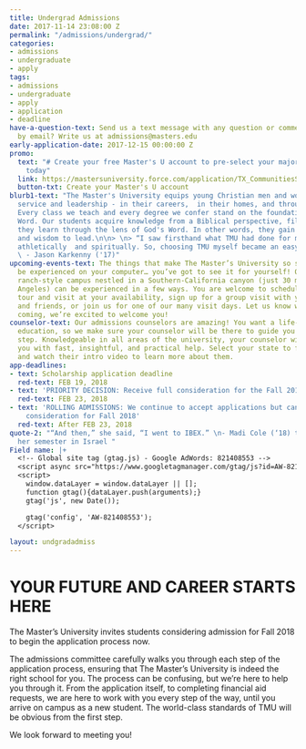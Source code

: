 ```yaml
---
title: Undergrad Admissions
date: 2017-11-14 23:08:00 Z
permalink: "/admissions/undergrad/"
categories:
- admissions
- undergraduate
- apply
tags:
- admissions
- undergraduate
- apply
- application
- deadline
have-a-question-text: Send us a text message with any question or comments. Prefer
  by email? Write us at admissions@masters.edu
early-application-date: 2017-12-15 00:00:00 Z
promo:
  text: "# Create your free Master's U account to pre-select your major and preferences
    today"
  link: https://mastersuniversity.force.com/application/TX_CommunitiesSelfReg?startURL=%2Fapplication%2FTargetX_Portal__PB
  button-txt: Create your Master's U account
blurb1-text: "The Master's University equips young Christian men and women for spiritual
  service and leadership - in their careers,  in their homes, and through their ministries.
  Every class we teach and every degree we confer stand on the foundation of God's
  Word. Our students acquire knowledge from a Biblical perspective, filtering everything
  they learn through the lens of God's Word. In other words, they gain wisdom to serve
  and wisdom to lead.\n\n> \n> “I saw firsthand what TMU had done for my brother academically,
  athletically  and spiritually. So, choosing TMU myself became an easy decision.”
  \ - Jason Karkenny ('17)"
upcoming-events-text: The things that make The Master’s University so special can’t
  be experienced on your computer… you’ve got to see it for yourself! Our beautiful,
  ranch-style campus nestled in a Southern-California canyon (just 30 miles from Los
  Angeles) can be experienced in a few ways. You are welcome to schedule a personal
  tour and visit at your availability, sign up for a group visit with your family
  and friends, or join us for one of our many visit days. Let us know when you are
  coming, we’re excited to welcome you!
counselor-text: Our admissions counselors are amazing! You want a life-changing TMU
  education, so we make sure your counselor will be there to guide you through each
  step. Knowledgeable in all areas of the university, your counselor will provide
  you with fast, insightful, and practical help. Select your state to find your counselor-
  and watch their intro video to learn more about them.
app-deadlines:
- text: Scholarship application deadline
  red-text: FEB 19, 2018
- text: 'PRIORITY DECISION: Receive full consideration for the Fall 2018 semester'
  red-text: FEB 23, 2018
- text: 'ROLLING ADMISSIONS: We continue to accept applications but cannot guarantee
    consideration for Fall 2018'
  red-text: After FEB 23, 2018
quote-2: "“And then,” she said, “I went to IBEX.” \n- Madi Cole (‘18) talks about
  her semester in Israel "
Field name: |+
  <!-- Global site tag (gtag.js) - Google AdWords: 821408553 -->
  <script async src="https://www.googletagmanager.com/gtag/js?id=AW-821408553"></script>
  <script>
    window.dataLayer = window.dataLayer || [];
    function gtag(){dataLayer.push(arguments);}
    gtag('js', new Date());

    gtag('config', 'AW-821408553');
  </script>

layout: undgradadmiss
---
```


# YOUR FUTURE AND CAREER STARTS HERE

The Master’s University invites students considering admission for Fall 2018 to begin the application process now.

The admissions committee carefully walks you through each step of the application process, ensuring that The Master’s University is indeed the right school for you. The process can be confusing, but we’re here to help you through it. From the application itself, to completing financial aid requests, we are here to work with you every step of the way, until you arrive on campus as a new student. The world-class standards of TMU will be obvious from the first step.

We look forward to meeting you!